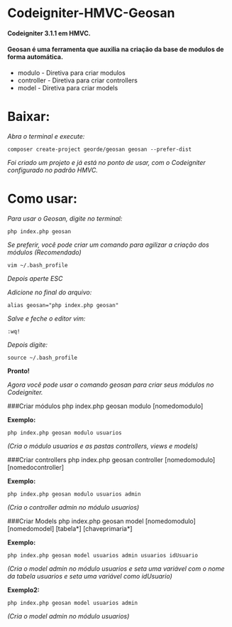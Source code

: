 # Codeigniter-HMVC-Geosan
#### Codeigniter 3.1.1 em HMVC.
#### Geosan é uma ferramenta que auxilia na criação da base de modulos de forma automática.

 - modulo - Diretiva para criar modulos
 - controller -	Diretiva para criar controllers
 - model - Diretiva para criar models 

# Baixar:  

*Abra o terminal e execute:*     
    
    composer create-project georde/geosan geosan --prefer-dist
  
  *Foi criado um projeto e já está no ponto de usar, com o Codeigniter configurado no padrão HMVC.*
  
# Como usar:

*Para usar o Geosan, digite no terminal:*

    php index.php geosan

*Se preferir, você pode criar um comando para agilizar a criação dos módulos (Recomendado)*

    vim ~/.bash_profile
  *Depois aperte ESC*
  
*Adicione no final do arquivo:*

    alias geosan="php index.php geosan"

*Salve e feche o editor vim:*

    :wq!
  
*Depois digite:*

    source ~/.bash_profile

**Pronto!**

  *Agora você pode usar o comando geosan para criar seus módulos no Codeigniter.*


###Criar módulos
   php index.php geosan modulo [nomedomodulo]
    
**Exemplo:**

    php index.php geosan modulo usuarios 
    
  *(Cria o módulo usuarios e as pastas controllers, views e models)*

###Criar controllers
    php index.php geosan controller [nomedomodulo] [nomedocontroller]
    
  **Exemplo:**
  
    php index.php geosan modulo usuarios admin 
  *(Cria o controller admin no módulo usuarios)*
  
###Criar Models
    php index.php geosan model [nomedomodulo] [nomedomodel] [tabela*] [chaveprimaria*]
    
  **Exemplo:**
 
    php index.php geosan model usuarios admin usuarios idUsuario 
  *(Cria o model admin no módulo usuarios e seta uma variável com o nome da tabela usuarios e seta uma variável como idUsuario)*
  
  **Exemplo2:**
 
    php index.php geosan model usuarios admin 
  *(Cria o model admin no módulo usuarios)*
